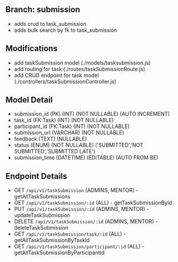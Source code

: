 ## Branch: submission
- adds crud to task_submission
- adds bulk search by fk to task_submission

## Modifications
- add taskSubmission model (./models/tasksubmission.js)
- add routing for task (./routes/taskSubmissionRoute.js)
- add CRUD endpoint for task model (./controllers/taskSubmissionController.js)

## Model Detail
- submission_id (PK) (INT) (NOT NULLABLE) (AUTO INCREMENT)
- task_id (FK:Task) (INT) (NOT NULLABLE)
- participant_id (FK:Task) (INT) (NOT NULLABLE)
- submission_url (VARCHAR) (NOT NULLABLE)
- feedback (TEXT) (NULLABLE)
- status (ENUM) (NOT NULLABLE) ('SUBMITTED','NOT SUBMITTED','SUBMITTED LATE')
- submission_time (DATETIME) (EDITABLE) (AUTO FROM BE)

## Endpoint Details
- GET `/api/v1/taskSubmission` (ADMINS, MENTOR) - getAllTaskSubmissions
- GET `/api/v1/taskSubmission/:id` (ALL) - getTaskSubmissionById
- PUT `/api/v1/taskSubmission/:id` (ADMINS, MENTOR) - updateTaskSubmission
- DELETE `/api/v1/taskSubmission/:id` (ADMINS, MENTOR) - deleteTaskSubmission
- GET `/api/v1/taskSubmission/task/:id` (ALL) - getAllTaskSubmissionByTaskId
- GET `/api/v1/taskSubmission/participant/:id` (ALL) - getAllTaskSubmissionByParticipantId

